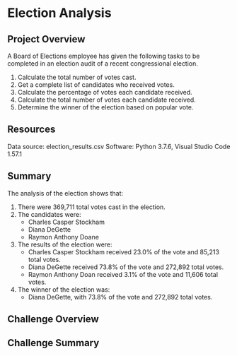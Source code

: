 # Election Analysis

## Project Overview

A Board of Elections employee has given the following tasks to be completed in an election audit of a recent congressional election.

1. Calculate the total number of votes cast.
2. Get a complete list of candidates who received votes.
3. Calculate the percentage of votes each candidate received.
4. Calculate the total number of votes each candidate received.
5. Determine the winner of the election based on popular vote.

## Resources
Data source: election_results.csv
Software: Python 3.7.6, Visual Studio Code 1.57.1

## Summary

The analysis of the election shows that:
1. There were 369,711 total votes cast in the election.
2. The candidates were:
   - Charles Casper Stockham
   - Diana DeGette
   - Raymon Anthony Doane
3. The results of the election were:
   - Charles Casper Stockham received 23.0% of the vote and 85,213 total votes.
   - Diana DeGette received 73.8% of the vote and 272,892 total votes.
   - Raymon Anthony Doan received 3.1% of the vote and 11,606 total votes.
4. The winner of the election was:
   - Diana DeGette, with 73.8% of the vote and 272,892 total votes.

## Challenge Overview

## Challenge Summary
